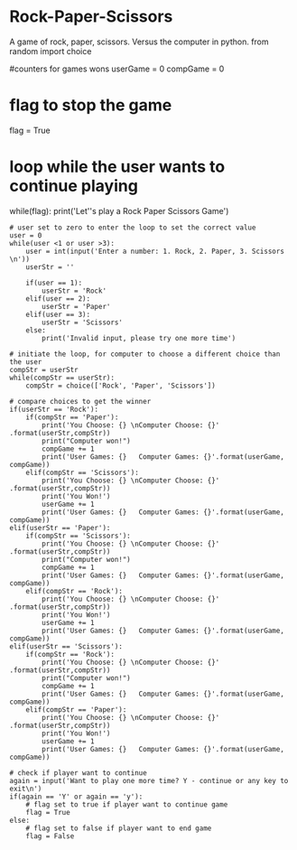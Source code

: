 # Rock-Paper-Scissors
A game of rock, paper, scissors. Versus the computer in python. 
from random import choice

#counters for games wons 
userGame = 0
compGame = 0
# flag to stop the game
flag = True

# loop while the user wants to continue playing






while(flag):
	print('Let''s play a Rock Paper Scissors Game')
	
	# user set to zero to enter the loop to set the correct value
	user = 0
	while(user <1 or user >3):
		user = int(input('Enter a number: 1. Rock, 2. Paper, 3. Scissors \n'))
		userStr = ''
	
		if(user == 1):
			userStr = 'Rock'
		elif(user == 2):
			userStr = 'Paper'
		elif(user == 3):
			userStr = 'Scissors'
		else:
			print('Invalid input, please try one more time')
			
	# initiate the loop, for computer to choose a different choice than the user
	compStr = userStr 
	while(compStr == userStr):
		compStr = choice(['Rock', 'Paper', 'Scissors'])
	
	# compare choices to get the winner
	if(userStr == 'Rock'):
		if(compStr == 'Paper'):
			print('You Choose: {} \nComputer Choose: {}' .format(userStr,compStr))
			print("Computer won!")
			compGame += 1
			print('User Games: {}	Computer Games: {}'.format(userGame, compGame))
		elif(compStr == 'Scissors'):
			print('You Choose: {} \nComputer Choose: {}' .format(userStr,compStr))
			print('You Won!')
			userGame += 1
			print('User Games: {}	Computer Games: {}'.format(userGame, compGame))
	elif(userStr == 'Paper'):
		if(compStr == 'Scissors'):
			print('You Choose: {} \nComputer Choose: {}' .format(userStr,compStr))
			print("Computer won!")
			compGame += 1
			print('User Games: {}	Computer Games: {}'.format(userGame, compGame))
		elif(compStr == 'Rock'):
			print('You Choose: {} \nComputer Choose: {}' .format(userStr,compStr))
			print('You Won!')		
			userGame += 1
			print('User Games: {}	Computer Games: {}'.format(userGame, compGame))
	elif(userStr == 'Scissors'):
		if(compStr == 'Rock'):
			print('You Choose: {} \nComputer Choose: {}' .format(userStr,compStr))
			print("Computer won!")
			compGame += 1
			print('User Games: {}	Computer Games: {}'.format(userGame, compGame))
		elif(compStr == 'Paper'):
			print('You Choose: {} \nComputer Choose: {}' .format(userStr,compStr))
			print('You Won!')
			userGame += 1
			print('User Games: {}	Computer Games: {}'.format(userGame, compGame))
	
	# check if player want to continue
	again = input('Want to play one more time? Y - continue or any key to exit\n')
	if(again == 'Y' or again == 'y'):
		# flag set to true if player want to continue game
		flag = True  
	else:
		# flag set to false if player want to end game
		flag = False
